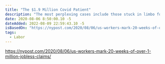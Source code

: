 ```yaml
---
title: "The $1.9 Million Covid Patient"
description: "The most perplexing cases include those stuck in limbo for weeks, straining hospitals and racking up huge bills."
date: 2020-08-06 8:50:00.10 -5
dateAdded: 2022-08-09 22:59:43.10 -5
isBasedOn: "https://nypost.com/2020/08/06/us-workers-mark-20-weeks-of-over-1-million-jobless-claims/"
tags:
  - Labor
---
```


https://nypost.com/2020/08/06/us-workers-mark-20-weeks-of-over-1-million-jobless-claims/
